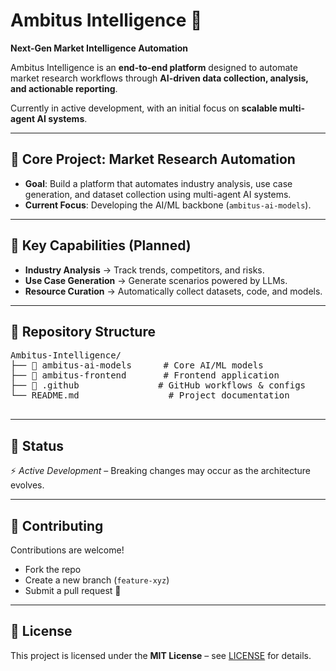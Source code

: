 # Ambitus Intelligence 🚀
**Next-Gen Market Intelligence Automation**

Ambitus Intelligence is an **end-to-end platform** designed to automate market research workflows through **AI-driven data collection, analysis, and actionable reporting**.  

Currently in active development, with an initial focus on **scalable multi-agent AI systems**.

---

## 🎯 Core Project: Market Research Automation
- **Goal**: Build a platform that automates industry analysis, use case generation, and dataset collection using multi-agent AI systems.  
- **Current Focus**: Developing the AI/ML backbone (`ambitus-ai-models`).  

---

## 🔑 Key Capabilities (Planned)
- **Industry Analysis** → Track trends, competitors, and risks.  
- **Use Case Generation** → Generate scenarios powered by LLMs.  
- **Resource Curation** → Automatically collect datasets, code, and models.  

---

## 📂 Repository Structure
<pre>
Ambitus-Intelligence/
├── 📂 ambitus-ai-models      # Core AI/ML models
├── 📂 ambitus-frontend       # Frontend application
├── 📂 .github               # GitHub workflows & configs
└── README.md                 # Project documentation
  
</pre>


---

## 🚧 Status
⚡ *Active Development* – Breaking changes may occur as the architecture evolves.  

---

## 🤝 Contributing
Contributions are welcome!  
- Fork the repo  
- Create a new branch (`feature-xyz`)  
- Submit a pull request 🚀  

---

## 📜 License
This project is licensed under the **MIT License** – see [LICENSE](LICENSE) for details.  
